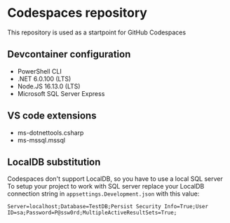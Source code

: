 # Codespaces repository
This repository is used as a startpoint for GitHub Codespaces

## Devcontainer configuration
- PowerShell CLI
- .NET 6.0.100 (LTS)
- Node.JS 16.13.0 (LTS)
- Microsoft SQL Server Express

## VS code extensions
- ms-dotnettools.csharp
- ms-mssql.mssql

## LocalDB substitution
Codespaces don't support LocalDB, so you have to use a local SQL server
To setup your project to work with SQL server replace your LocalDB connection string in `appsettings.Development.json` with this value:
```
Server=localhost;Database=TestDB;Persist Security Info=True;User ID=sa;Password=P@ssw0rd;MultipleActiveResultSets=True;
```
